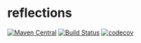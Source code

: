 # reflections
[![Maven Central](https://maven-badges.herokuapp.com/maven-central/com.github.bpazy/reflections/badge.svg)](https://maven-badges.herokuapp.com/maven-central/com.github.bpazy/reflections)
[![Build Status](https://travis-ci.com/Bpazy/reflections.svg?branch=master)](https://travis-ci.com/Bpazy/reflections)
[![codecov](https://codecov.io/gh/Bpazy/reflections/branch/master/graph/badge.svg)](https://codecov.io/gh/Bpazy/reflections)
